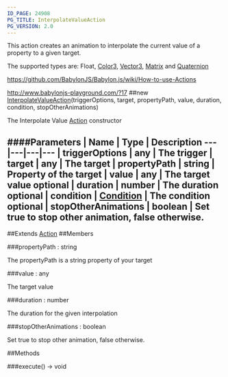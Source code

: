 ```yaml
---
ID_PAGE: 24908
PG_TITLE: InterpolateValueAction
PG_VERSION: 2.0
---
```


This action creates an animation to interpolate the current value of a property to a given target.

The supported types are: Float, [Color3](/classes/Color3), [Vector3](/classes/Vector3), [Matrix](/classes/Matrix) and [Quaternion](/classes/Quaternion)

https://github.com/BabylonJS/Babylon.js/wiki/How-to-use-Actions

http://www.babylonjs-playground.com/?17
##new [InterpolateValueAction](/classes/InterpolateValueAction)(triggerOptions, target, propertyPath, value, duration, condition, stopOtherAnimations)



The Interpolate Value [Action](/classes/Action) constructor




####Parameters
 | Name | Type | Description
---|---|---|---
 | triggerOptions | any | The trigger
 | target | any | The target
 | propertyPath | string | Property of the target
 | value | any | The target value
optional | duration | number | The duration
optional | condition | [Condition](/classes/Condition) | The condition
optional | stopOtherAnimations | boolean | Set true to stop other animation, false otherwise.
---

##Extends [Action](/classes/Action)
##Members

###propertyPath : string




The propertyPath is a string property of your target



###value : any




The target value



###duration : number




The duration for the given interpolation



###stopOtherAnimations : boolean




Set true to stop other animation, false otherwise.











##Methods

###execute() &rarr; void

